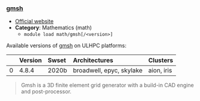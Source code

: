 ### [gmsh](https://gmsh.info/)

* [Official website](https://gmsh.info/)
* __Category__: Mathematics (math)
    -  `module load math/gmsh[/<version>]`

Available versions of [gmsh](https://gmsh.info/) on ULHPC platforms:

|    | Version   | Swset   | Architectures            | Clusters   |
|---:|:----------|:--------|:-------------------------|:-----------|
|  0 | 4.8.4     | 2020b   | broadwell, epyc, skylake | aion, iris |

> Gmsh is a 3D finite element grid generator with a build-in CAD engine and post-processor.
